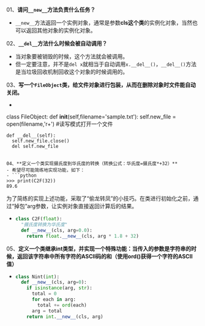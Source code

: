 01、**请问`__new__`方法负责什么任务？**

-  `__new__`方法返回一个实例对象，通常是参数**cls这个类**的实例化对象，当然也可以返回其他对象的实例化对象。

02、**`__del__`方法什么时候会被自动调用？**

- 当对象要被销毁的时候，这个方法就会被调用。
- 但一定要注意，并不是`del x`就相当于自动调用`x.__del__()`，`__del__()`方法是当垃圾回收机制回收这个对象的时候调用的。

03、**写一个`FileObject`类，给文件对象进行包装，从而在删除对象时文件能自动关闭。**

  - ```python
  class FileObject:
    def __init__(self,filename='sample.txt'):
      self.new_file = open(filename,'r+') #读写模式打开一个文件

    def __del__(self):
      self.new_file.close()
      del self.new_file
  ```

04、**定义一个类实现摄氏度到华氏度的转换（转换公式：华氏度=摄氏度*+32）**
- 希望尽可能简练地实现功能，如下：
- ```python
>>> print(C2F(32))
89.6
```
为了简练的实现上述功能，采取了“偷龙转凤”的小技巧。在类进行初始化之前，通过“掉包”arg参数，让实例对象直接返回计算后的结果。
- ```python
  class C2F(float):
    "摄氏度转换为华氏度"
    def __new__(cls, arg=0.0):
      return float.__new__(cls, arg * 1.8 + 32)

  ```

05、**定义一个类继承int类型，并实现一个特殊功能：当传入的参数是字符串的时候，返回该字符串中所有字符的ASCII码的和（使用ord()获得一个字符的ASCII值）**

- ```python
  class Nint(int):
    def __new__(cls, arg=0):
      if isinstance(arg, str):
        total = 0
        for each in arg:
          total += ord(each)
        arg = total
      return int.__new__(cls, arg)
  ```
